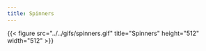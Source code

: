 ```yaml
---
title: Spinners
---
```


{{< figure src="../../gifs/spinners.gif" title="Spinners" height="512" width="512" >}}